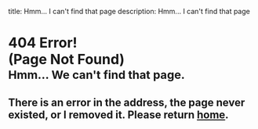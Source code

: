 title:       Hmm... I can't find that page
description: Hmm... I can't find that page

<div class="jumbotron">
	<h1 class="initial">404 Error!
		<br>(Page Not Found)
		<small><br>Hmm... We can't find that page.</small>
	</h1>
	<h2>There is an error in the address, the page never existed, or I removed it. Please return <a href="{{relativepath}}index.html">home</a>.</h2>
</div>
